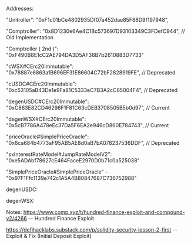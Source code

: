 Addresses:

  "Unitroller": "0xF1c01bCe4802935Df07a452dae85F88D9f197948",

  "Comptroller": "0x8D1230e6Ae4C1Bc573697D93103349C3FDefC944", // Old Implementation

  "Comptroller ( 2nd )": "0xF490B8E1cC2AE794DA3D5AF36B7b2610883D7733"

  "cWSX#CErc20Immutable": "0x78887e6863a1B696EF31E86604C72bF2828919FE",  // Deprecated

  "cUSDC#CErc20Immutable": "0xc53105aB43De1e9Fa81C5333eC7B3A2cC65004F4", // Deprecated

  "degenUSDC#CErc20Immutable": "0xC863E82CD46296F1F81C63cDEB3708505B5b0d97", // Current

  "degenWSX#CErc20Immutable": "0x5cB7786A478eEc37Da5F6EA2e946cD860E784743", // Current

  "priceOracle#SimplePriceOracle": "0x6ca684b4773aF95AB5AE8d0aB7bA078237536DDF", // Deprecated

  "sxInterestRateModel#JumpRateModelV2": "0xe5ADAbf78627cE464FaceE2970D0b71c0a525038"

  "SimplePriceOracle#SimplePriceOracle" - "0x97F1Ffc1139e742c1A5A4B80847687C736752988"

  degenUSDC: 
  
   degenWSX: 


   Notes:
   https://www.comp.xyz/t/hundred-finance-exploit-and-compound-v2/4266 -- Hundred Finance Exploit

   https://defihacklabs.substack.com/p/solidity-security-lesson-2-first -- Exploit & Fix (Initial Deposit Exploit)